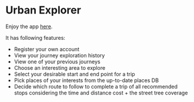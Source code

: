 # Urban Explorer

Enjoy the app [here](https://urban-explorer.herokuapp.com/).

It has following features:

* Register your own account
* View your journey exploration history
* View one of your previous journeys
* Choose an interesting area to explore
* Select your desirable start and end point for a trip
* Pick places of your interests from the up-to-date places DB
* Decide which route to follow to complete a trip of all recommended stops considering the time and distance cost + the street tree coverage
